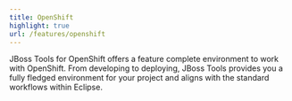 ```yaml
---
title: OpenShift
highlight: true
url: /features/openshift
---
```

JBoss Tools for OpenShift offers a feature complete environment to work with OpenShift. 
From developing to deploying, JBoss Tools provides you a fully fledged environment for your
project and aligns with the standard workflows within Eclipse. 